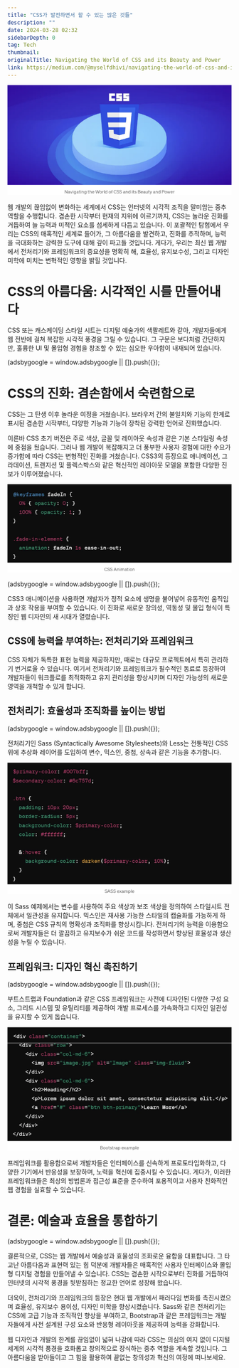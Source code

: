 ```yaml
---
title: "CSS가 발전하면서 할 수 있는 많은 것들"
description: ""
date: 2024-03-28 02:32
sidebarDepth: 0
tag: Tech
thumbnail: 
originalTitle: Navigating the World of CSS and its Beauty and Power
link: https://medium.com/@myselfdhivi/navigating-the-world-of-css-and-its-beauty-and-power-0e822f26223d
---
```



![CSS 이미지](./img/NavigatingtheWorldofCSSanditsBeautyandPower_0.png)

웹 개발의 끊임없이 변화하는 세계에서 CSS는 인터넷의 시각적 조직을 말미암는 중추 역할을 수행합니다. 겸손한 시작부터 현재의 지위에 이르기까지, CSS는 놀라운 진화를 거듭하여 늘 능력과 미적인 요소를 섬세하게 다듬고 있습니다. 이 포괄적인 탐험에서 우리는 CSS의 매혹적인 세계로 들어가, 그 아름다움을 발견하고, 진화를 추적하며, 능력을 극대화하는 강력한 도구에 대해 깊이 파고들 것입니다. 게다가, 우리는 최신 웹 개발에서 전처리기와 프레임워크의 중요성을 명확히 해, 효율성, 유지보수성, 그리고 디자인 미학에 미치는 변혁적인 영향을 밝힐 것입니다.

# CSS의 아름다움: 시각적인 시를 만들어내다

CSS 또는 캐스케이딩 스타일 시트는 디지털 예술가의 색팔레트와 같아, 개발자들에게 웹 전반에 걸쳐 복잡한 시각적 풍경을 그릴 수 있습니다. 그 구문은 보다처럼 간단하지만, 훌륭한 UI 및 몰입형 경험을 창조할 수 있는 심오한 우아함이 내재되어 있습니다.

<!-- ui-log 수평형 -->
<ins class="adsbygoogle"
  style="display:block"
  data-ad-client="ca-pub-4877378276818686"
  data-ad-slot="9743150776"
  data-ad-format="auto"
  data-full-width-responsive="true"></ins>
<component is="script">
(adsbygoogle = window.adsbygoogle || []).push({});
</component>

# CSS의 진화: 겸손함에서 숙련함으로

CSS는 그 탄생 이후 놀라운 여정을 거쳤습니다. 브라우저 간의 불일치와 기능의 한계로 표시된 겸손한 시작부터, 다양한 기능과 기능이 장착된 강력한 언어로 진화했습니다.

이른바 CSS 초기 버전은 주로 색상, 글꼴 및 레이아웃 속성과 같은 기본 스타일링 속성에 중점을 뒀습니다. 그러나 웹 개발이 복잡해지고 더 풍부한 사용자 경험에 대한 수요가 증가함에 따라 CSS는 변형적인 진화를 거쳤습니다. CSS3의 등장으로 애니메이션, 그라데이션, 트랜지션 및 플렉스박스와 같은 혁신적인 레이아웃 모델을 포함한 다양한 진보가 이루어졌습니다.

![CSS 이미지](./img/NavigatingtheWorldofCSSanditsBeautyandPower_1.png)

<!-- ui-log 수평형 -->
<ins class="adsbygoogle"
  style="display:block"
  data-ad-client="ca-pub-4877378276818686"
  data-ad-slot="9743150776"
  data-ad-format="auto"
  data-full-width-responsive="true"></ins>
<component is="script">
(adsbygoogle = window.adsbygoogle || []).push({});
</component>

CSS3 애니메이션을 사용하면 개발자가 정적 요소에 생명을 불어넣어 유동적인 움직임과 상호 작용을 부여할 수 있습니다. 이 진화로 새로운 창의성, 역동성 및 몰입 형식이 특징인 웹 디자인의 새 시대가 열렸습니다.

## CSS에 능력을 부여하는: 전처리기와 프레임워크

CSS 자체가 독특한 표현 능력을 제공하지만, 때로는 대규모 프로젝트에서 특히 관리하기 번거로울 수 있습니다. 여기서 전처리기와 프레임워크가 필수적인 동료로 등장하여 개발자들이 워크플로를 최적화하고 유지 관리성을 향상시키며 디자인 가능성의 새로운 영역을 개척할 수 있게 합니다.

## 전처리기: 효율성과 조직화를 높이는 방법

<!-- ui-log 수평형 -->
<ins class="adsbygoogle"
  style="display:block"
  data-ad-client="ca-pub-4877378276818686"
  data-ad-slot="9743150776"
  data-ad-format="auto"
  data-full-width-responsive="true"></ins>
<component is="script">
(adsbygoogle = window.adsbygoogle || []).push({});
</component>

전처리기인 Sass (Syntactically Awesome Stylesheets)와 Less는 전통적인 CSS 위에 추상화 레이어를 도입하여 변수, 믹스인, 중첩, 상속과 같은 기능을 추가합니다.

![NavigatingtheWorldofCSSanditsBeautyandPower_2.png](./img/NavigatingtheWorldofCSSanditsBeautyandPower_2.png)

이 Sass 예제에서는 변수를 사용하여 주요 색상과 보조 색상을 정의하여 스타일시트 전체에서 일관성을 유지합니다. 믹스인은 재사용 가능한 스타일의 캡슐화를 가능하게 하며, 중첩은 CSS 규칙의 명확성과 조직화를 향상시킵니다. 전처리기의 능력을 이용함으로써 개발자들은 더 깔끔하고 유지보수가 쉬운 코드를 작성하면서 향상된 효율성과 생산성을 누릴 수 있습니다.

## 프레임워크: 디자인 혁신 촉진하기

<!-- ui-log 수평형 -->
<ins class="adsbygoogle"
  style="display:block"
  data-ad-client="ca-pub-4877378276818686"
  data-ad-slot="9743150776"
  data-ad-format="auto"
  data-full-width-responsive="true"></ins>
<component is="script">
(adsbygoogle = window.adsbygoogle || []).push({});
</component>

부트스트랩과 Foundation과 같은 CSS 프레임워크는 사전에 디자인된 다양한 구성 요소, 그리드 시스템 및 유틸리티를 제공하여 개발 프로세스를 가속화하고 디자인 일관성을 유지할 수 있게 돕습니다.

![이미지](./img/NavigatingtheWorldofCSSanditsBeautyandPower_3.png)

프레임워크를 활용함으로써 개발자들은 인터페이스를 신속하게 프로토타입화하고, 다양한 기기에서 반응성을 보장하며, 노력을 혁신에 집중시킬 수 있습니다. 게다가, 이러한 프레임워크들은 최상의 방법론과 접근성 표준을 준수하여 포용적이고 사용자 친화적인 웹 경험을 실효할 수 있습니다.

# 결론: 예술과 효율을 통합하기

<!-- ui-log 수평형 -->
<ins class="adsbygoogle"
  style="display:block"
  data-ad-client="ca-pub-4877378276818686"
  data-ad-slot="9743150776"
  data-ad-format="auto"
  data-full-width-responsive="true"></ins>
<component is="script">
(adsbygoogle = window.adsbygoogle || []).push({});
</component>

결론적으로, CSS는 웹 개발에서 예술성과 효율성의 조화로운 융합을 대표합니다. 그 타고난 아름다움과 표현력 있는 힘 덕분에 개발자들은 매혹적인 사용자 인터페이스와 몰입형 디지털 경험을 만들어낼 수 있습니다. CSS는 겸손한 시작으로부터 진화를 거듭하여 인터넷의 시각적 풍경을 뒷받침하는 정교한 언어로 성장해 왔습니다.

더욱이, 전처리기와 프레임워크의 등장은 현대 웹 개발에서 패러다임 변화를 촉진시켰으며 효율성, 유지보수 용이성, 디자인 미학을 향상시켰습니다. Sass와 같은 전처리기는 CSS에 고급 기능과 조직적인 향상을 부여하고, Bootstrap과 같은 프레임워크는 개발자들에게 사전 설계된 구성 요소와 반응형 레이아웃을 제공하여 능력을 강화합니다.

웹 디자인과 개발의 한계를 끊임없이 넓혀 나감에 따라 CSS는 의심의 여지 없이 디지털 세계의 시각적 풍경을 호화롭고 창의적으로 장식하는 중추 역할을 계속할 것입니다. 그 아름다움을 받아들이고 그 힘을 활용하여 끝없는 창의성과 혁신의 여정에 떠나보세요.